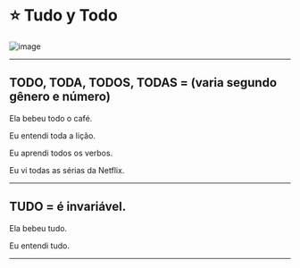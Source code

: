 # :star: Tudo y Todo

![image](https://github.com/eugenia1984/trabajaParaBrasil/assets/72580574/4a7114e2-7815-41b1-98e5-2da572d294e8)


---

## TODO, TODA, TODOS, TODAS = (varia segundo gênero e número)

Ela bebeu todo o café.

Eu entendi toda a lição. 

Eu aprendi todos os verbos.

Eu vi todas as sérias da Netflix.

---

## TUDO = é invariável. 

Ela bebeu tudo.

Eu entendi tudo.


---
